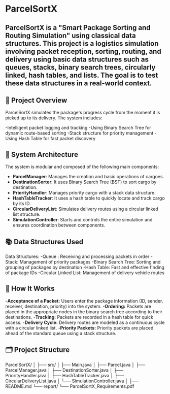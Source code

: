 # ParcelSortX
**ParcelSortX** is a "Smart Package Sorting and Routing Simulation" using classical data structures.
This project is a logistics simulation involving packet reception, sorting, routing, and delivery using basic data structures such as queues, stacks, binary search trees, circularly linked, hash tables, and lists. The goal is to test these data structures in a real-world context.
---
## 🚀 Project Overview

ParcelSortX simulates the package's progress cycle from the moment it is picked up to its delivery. The system includes:

-Intelligent packet logging and tracking
-Using Binary Search Tree for dynamic route-based sorting
-Stack structure for priority management
-Using Hash Table for fast packet discovery

## 🧠 System Architecture

The system is modular and composed of the following main components:

- **ParcelManager**: Manages the creation and basic operations of cargoes.
- **DestinationSorter**: It uses Binary Search Tree (BST) to sort cargo by destination.
- **PriorityHandler**: Manages priority cargo with a stack data structure.
- **HashTableTracker**: It uses a hash table to quickly locate and track cargo by its ID.
- **CircularDeliveryList**: Simulates delivery routes using a circular linked list structure.
- **SimulationController**: Starts and controls the entire simulation and ensures coordination between components.

## 📚 Data Structures Used

Data Structures:
-Queue : Receiving and processing packets in order
-Stack: Management of priority packages
-Binary Search Tree: Sorting and grouping of packages by destination
-Hash Table: Fast and effective finding of package IDs
-Circular Linked List: Management of delivery vehicle routes

## 🔁 How It Works

-**Acceptance of a Packet:** Users enter the package information (ID, sender, receiver, destination, priority) into the system.
-**Ordering:** Packets are placed in the appropriate nodes in the binary search tree according to their destinations.
-**Tracking:** Packets are recorded in a hash table for quick access.
-**Delivery Cycle:** Delivery routes are modeled as a continuous cycle with a circular linked list.
-**Priority Packets:** Priority packets are placed ahead of the standard queue using a stack structure.

## 🗂️ Project Structure

ParcelSortX/
│
├── src/
│ ├── Main.java
│ ├── Parcel.java
│ ├── ParcelManager.java
│ ├── DestinationSorter.java
│ ├── PriorityHandler.java
│ ├── HashTableTracker.java
│ ├── CircularDeliveryList.java
│ └── SimulationController.java
│
├── README.md
└── report/
└── ParcelSortX_Requirements.pdf











